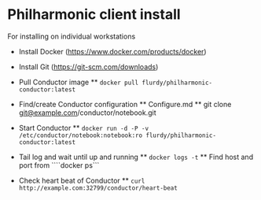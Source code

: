 
# Philharmonic client install

For installing on individual workstations

* Install Docker (https://www.docker.com/products/docker)

* Install Git (https://git-scm.com/downloads)

* Pull Conductor image
** ```docker pull flurdy/philharmonic-conductor:latest```

* Find/create Conductor configuration
**  Configure.md
** git clone git@example.com/conductor/notebook.git

* Start Conductor
** ```docker run -d -P -v /etc/conductor/notebook:notebook:ro flurdy/philharmonic-conductor:latest```

* Tail log and wait until up and running
** ```docker logs -t```
** Find host and port from ````docker ps```

* Check heart beat of Conductor
** ```curl http://example.com:32799/conductor/heart-beat```

